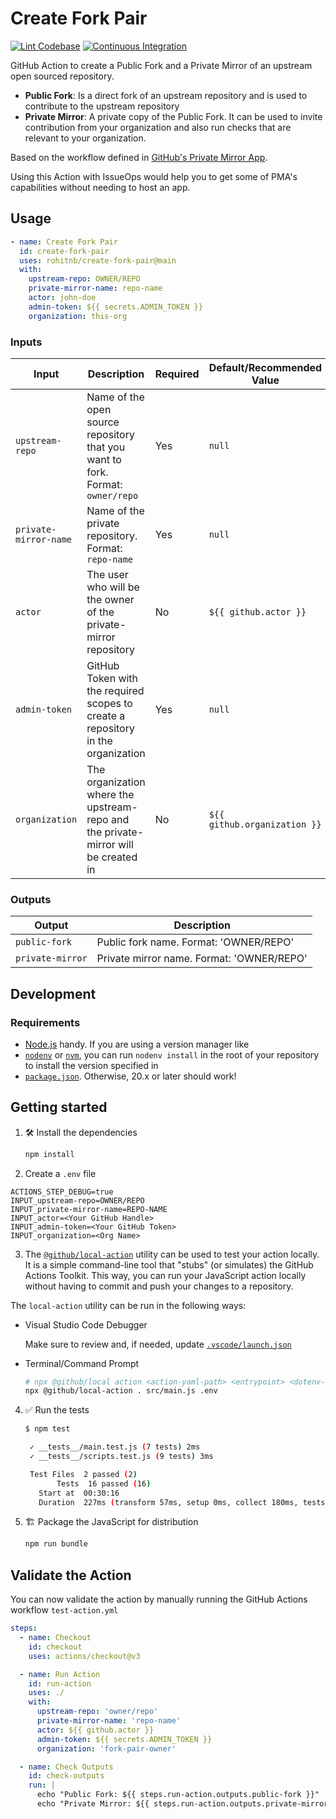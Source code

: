 # Create Fork Pair

[![Lint Codebase](https://github.com/rohitnb/create-fork-pair/actions/workflows/linter.yml/badge.svg)](https://github.com/rohitnb/create-fork-pair/actions/workflows/linter.yml)
[![Continuous Integration](https://github.com/rohitnb/create-fork-pair/actions/workflows/ci.yml/badge.svg)](https://github.com/rohitnb/create-fork-pair/actions/workflows/ci.yml)

GitHub Action to create a Public Fork and a Private Mirror of an upstream open
sourced repository.

- **Public Fork**: Is a direct fork of an upstream repository and is used to
  contribute to the upstream repository
- **Private Mirror**: A private copy of the Public Fork. It can be used to
  invite contribution from your organization and also run checks that are
  relevant to your organization.

Based on the workflow defined in
[GitHub's Private Mirror App](https://github.com/github-community-projects/private-mirrors?tab=readme-ov-file#key-features).

Using this Action with IssueOps would help you to get some of PMA's capabilities
without needing to host an app.

## Usage

```yml
- name: Create Fork Pair
  id: create-fork-pair
  uses: rohitnb/create-fork-pair@main
  with:
    upstream-repo: OWNER/REPO
    private-mirror-name: repo-name
    actor: john-doe
    admin-token: ${{ secrets.ADMIN_TOKEN }}
    organization: this-org
```

### Inputs

| **Input**             | **Description**                                                                    | **Required** | **Default/Recommended Value** |
| --------------------- | ---------------------------------------------------------------------------------- | ------------ | ----------------------------- |
| `upstream-repo`       | Name of the open source repository that you want to fork. Format: `owner/repo`     | Yes          | `null`                        |
| `private-mirror-name` | Name of the private repository. Format: `repo-name`                                | Yes          | `null`                        |
| `actor`               | The user who will be the owner of the private-mirror repository                    | No           | `${{ github.actor }}`         |
| `admin-token`         | GitHub Token with the required scopes to create a repository in the organization   | Yes          | `null`                        |
| `organization`        | The organization where the upstream-repo and the private-mirror will be created in | No           | `${{ github.organization }}`  |

### Outputs

| **Output**       | **Description**                           |
| ---------------- | ----------------------------------------- |
| `public-fork`    | Public fork name. Format: 'OWNER/REPO'    |
| `private-mirror` | Private mirror name. Format: 'OWNER/REPO' |

## Development

### Requirements

- [Node.js](https://nodejs.org) handy. If you are using a version manager like
- [`nodenv`](https://github.com/nodenv/nodenv) or
  [`nvm`](https://github.com/nvm-sh/nvm), you can run `nodenv install` in the
  root of your repository to install the version specified in
- [`package.json`](./package.json). Otherwise, 20.x or later should work!

## Getting started

1. :hammer_and_wrench: Install the dependencies

   ```bash
   npm install
   ```

2. Create a `.env` file

```
ACTIONS_STEP_DEBUG=true
INPUT_upstream-repo=OWNER/REPO
INPUT_private-mirror-name=REPO-NAME
INPUT_actor=<Your GitHub Handle>
INPUT_admin-token=<Your GitHub Token>
INPUT_organization=<Org Name>
```

3. The [`@github/local-action`](https://github.com/github/local-action) utility
   can be used to test your action locally. It is a simple command-line tool
   that "stubs" (or simulates) the GitHub Actions Toolkit. This way, you can run
   your JavaScript action locally without having to commit and push your changes
   to a repository.

The `local-action` utility can be run in the following ways:

- Visual Studio Code Debugger

  Make sure to review and, if needed, update
  [`.vscode/launch.json`](./.vscode/launch.json)

- Terminal/Command Prompt

  ```bash
  # npx @github/local action <action-yaml-path> <entrypoint> <dotenv-file>
  npx @github/local-action . src/main.js .env
  ```

4. :white_check_mark: Run the tests

   ```bash
   $ npm test

    ✓ __tests__/main.test.js (7 tests) 2ms
    ✓ __tests__/scripts.test.js (9 tests) 3ms

    Test Files  2 passed (2)
          Tests  16 passed (16)
      Start at  00:30:16
      Duration  227ms (transform 57ms, setup 0ms, collect 180ms, tests 5ms, environment 0ms, prepare 66ms)
   ```

5. :building_construction: Package the JavaScript for distribution

   ```bash
   npm run bundle
   ```

## Validate the Action

You can now validate the action by manually running the GitHub Actions workflow
`test-action.yml`

```yaml
steps:
  - name: Checkout
    id: checkout
    uses: actions/checkout@v3

  - name: Run Action
    id: run-action
    uses: ./
    with:
      upstream-repo: 'owner/repo'
      private-mirror-name: 'repo-name'
      actor: ${{ github.actor }}
      admin-token: ${{ secrets.ADMIN_TOKEN }}
      organization: 'fork-pair-owner'

  - name: Check Outputs
    id: check-outputs
    run: |
      echo "Public Fork: ${{ steps.run-action.outputs.public-fork }}"
      echo "Private Mirror: ${{ steps.run-action.outputs.private-mirror }}"
```
